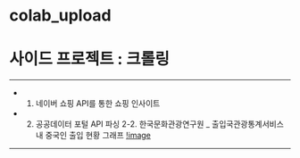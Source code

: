 # colab_upload

# 사이드 프로젝트 : 크롤링 
- - - 

 * 1. 네이버 쇼핑 API를 통한 쇼핑 인사이트 
 * 2. 공공데이터 포털 API 파싱
   2-2. 한국문화관광연구원 _ 출입국관광통계서비스 내 중국인 출입 현황 그래프
      [!image](https://url/'다운로드'/png)
 - - - 
 
  
